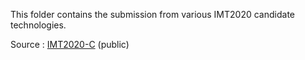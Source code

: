 This folder contains the submission from various IMT2020 candidate technologies.

Source : [IMT2020-C](https://www.itu.int/md/R15-IMT.2020-C/en) (public)



